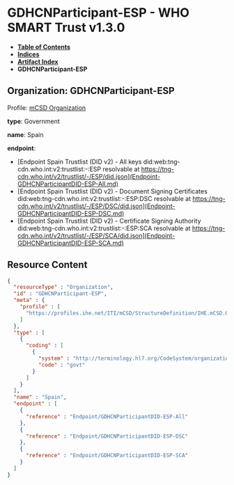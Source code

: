 # GDHCNParticipant-ESP - WHO SMART Trust v1.3.0

* [**Table of Contents**](toc.md)
* [**Indices**](indices.md)
* [**Artifact Index**](artifacts.md)
* **GDHCNParticipant-ESP**

## Organization: GDHCNParticipant-ESP

Profile: [mCSD Organization](https://profiles.ihe.net/ITI/mCSD/4.0.0/StructureDefinition-IHE.mCSD.Organization.html)

**type**: Government

**name**: Spain

**endpoint**: 

* [Endpoint Spain Trustlist (DID v2) - All keys did:web:tng-cdn.who.int:v2:trustlist:-:ESP resolvable at https://tng-cdn.who.int/v2/trustlist/-/ESP/did.json](Endpoint-GDHCNParticipantDID-ESP-All.md)
* [Endpoint Spain Trustlist (DID v2) - Document Signing Certificates did:web:tng-cdn.who.int:v2:trustlist:-:ESP:DSC resolvable at https://tng-cdn.who.int/v2/trustlist/-/ESP/DSC/did.json](Endpoint-GDHCNParticipantDID-ESP-DSC.md)
* [Endpoint Spain Trustlist (DID v2) - Certificate Signing Authority did:web:tng-cdn.who.int:v2:trustlist:-:ESP:SCA resolvable at https://tng-cdn.who.int/v2/trustlist/-/ESP/SCA/did.json](Endpoint-GDHCNParticipantDID-ESP-SCA.md)



## Resource Content

```json
{
  "resourceType" : "Organization",
  "id" : "GDHCNParticipant-ESP",
  "meta" : {
    "profile" : [
      "https://profiles.ihe.net/ITI/mCSD/StructureDefinition/IHE.mCSD.Organization"
    ]
  },
  "type" : [
    {
      "coding" : [
        {
          "system" : "http://terminology.hl7.org/CodeSystem/organization-type",
          "code" : "govt"
        }
      ]
    }
  ],
  "name" : "Spain",
  "endpoint" : [
    {
      "reference" : "Endpoint/GDHCNParticipantDID-ESP-All"
    },
    {
      "reference" : "Endpoint/GDHCNParticipantDID-ESP-DSC"
    },
    {
      "reference" : "Endpoint/GDHCNParticipantDID-ESP-SCA"
    }
  ]
}

```
